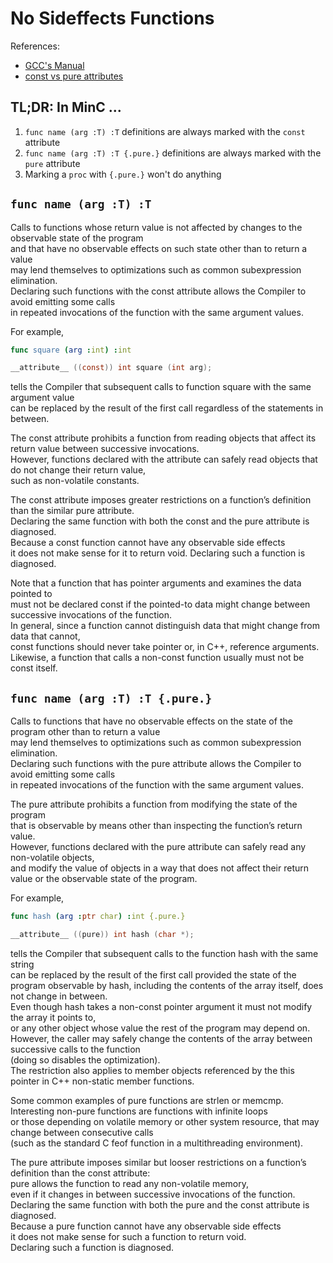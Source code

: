 # No Sideffects Functions
References:
- [GCC's Manual](https://gcc.gnu.org/onlinedocs/gcc/Common-Function-Attributes.html#Common-Function-Attributes)
- [const vs pure attributes](https://stackoverflow.com/questions/29117836/attribute-const-vs-attribute-pure-in-gnu-c)

## TL;DR: In MinC ...
1. `func name (arg :T) :T` definitions are always marked with the `const` attribute
2. `func name (arg :T) :T {.pure.}` definitions are always marked with the `pure` attribute
3. Marking a `proc` with `{.pure.}` won't do anything

## `func name (arg :T) :T`
Calls to functions whose return value is not affected by changes to the observable state of the program  
and that have no observable effects on such state other than to return a value  
may lend themselves to optimizations such as common subexpression elimination.  
Declaring such functions with the const attribute allows the Compiler to avoid emitting some calls  
in repeated invocations of the function with the same argument values.

For example,
```nim
func square (arg :int) :int
```
```c
__attribute__ ((const)) int square (int arg);
```
tells the Compiler that subsequent calls to function square with the same argument value  
can be replaced by the result of the first call regardless of the statements in between.

The const attribute prohibits a function from reading objects that affect its return value between successive invocations.  
However, functions declared with the attribute can safely read objects that do not change their return value,   
such as non-volatile constants.

The const attribute imposes greater restrictions on a function’s definition than the similar pure attribute.  
Declaring the same function with both the const and the pure attribute is diagnosed.  
Because a const function cannot have any observable side effects  
it does not make sense for it to return void. Declaring such a function is diagnosed.

Note that a function that has pointer arguments and examines the data pointed to  
must not be declared const if the pointed-to data might change between successive invocations of the function.  
In general, since a function cannot distinguish data that might change from data that cannot,  
const functions should never take pointer or, in C++, reference arguments.  
Likewise, a function that calls a non-const function usually must not be const itself.

## `func name (arg :T) :T {.pure.}`
Calls to functions that have no observable effects on the state of the program other than to return a value  
may lend themselves to optimizations such as common subexpression elimination.   
Declaring such functions with the pure attribute allows the Compiler to avoid emitting some calls  
in repeated invocations of the function with the same argument values.

The pure attribute prohibits a function from modifying the state of the program  
that is observable by means other than inspecting the function’s return value.  
However, functions declared with the pure attribute can safely read any non-volatile objects,  
and modify the value of objects in a way that does not affect their return value or the observable state of the program.

For example,
```nim
func hash (arg :ptr char) :int {.pure.}
```
```c
__attribute__ ((pure)) int hash (char *);
```
tells the Compiler that subsequent calls to the function hash with the same string  
can be replaced by the result of the first call provided the state of the program observable by hash, 
including the contents of the array itself, does not change in between.  
Even though hash takes a non-const pointer argument it must not modify the array it points to,  
or any other object whose value the rest of the program may depend on.  
However, the caller may safely change the contents of the array between successive calls to the function  
(doing so disables the optimization).  
The restriction also applies to member objects referenced by the this pointer in C++ non-static member functions.

Some common examples of pure functions are strlen or memcmp.  
Interesting non-pure functions are functions with infinite loops  
or those depending on volatile memory or other system resource, that may change between consecutive calls  
(such as the standard C feof function in a multithreading environment).

The pure attribute imposes similar but looser restrictions on a function’s definition than the const attribute:  
pure allows the function to read any non-volatile memory,  
even if it changes in between successive invocations of the function.  
Declaring the same function with both the pure and the const attribute is diagnosed.  
Because a pure function cannot have any observable side effects  
it does not make sense for such a function to return void.  
Declaring such a function is diagnosed.

